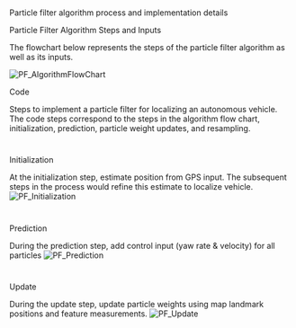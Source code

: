 #

[//]: # (Image References)

[image1]: ./Writeup_IV/PF_AlgorithmFlowChart.png "PF_AlgorithmFlowChart"
[image2]: ./Writeup_IV/PF_Initialization.png "PF_Initialization"
[image3]: ./Writeup_IV/PF_Prediction.png "PF_Prediction"
[image4]: ./Writeup_IV/PF_Update.png "PF_Update"

#
Particle filter algorithm process and implementation details

Particle Filter Algorithm Steps and Inputs

The flowchart below represents the steps of the particle filter algorithm as well as its inputs.

![][image1]

Code

Steps to implement a particle filter for localizing an autonomous vehicle. The code steps correspond to the steps in the algorithm flow chart, initialization, prediction, particle weight updates, and resampling.

#
Initialization

At the initialization step, estimate position from GPS input. The subsequent steps in the process would refine this estimate to localize vehicle.
![][image2]

#
Prediction

During the prediction step, add control input (yaw rate & velocity) for all particles
![][image3]

#
Update

During the update step, update particle weights using map landmark positions and feature measurements.
![][image4]
